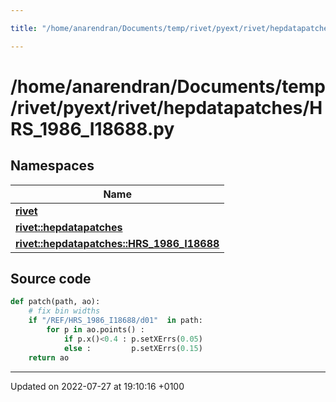 ```yaml
---

title: "/home/anarendran/Documents/temp/rivet/pyext/rivet/hepdatapatches/HRS_1986_I18688.py"

---
```


# /home/anarendran/Documents/temp/rivet/pyext/rivet/hepdatapatches/HRS_1986_I18688.py



## Namespaces

| Name           |
| -------------- |
| **[rivet](http://example.org/namespaces/namespacerivet/)**  |
| **[rivet::hepdatapatches](http://example.org/namespaces/namespacerivet_1_1hepdatapatches/)**  |
| **[rivet::hepdatapatches::HRS_1986_I18688](http://example.org/namespaces/namespacerivet_1_1hepdatapatches_1_1hrs__1986__i18688/)**  |




## Source code

```python
def patch(path, ao):
    # fix bin widths
    if "/REF/HRS_1986_I18688/d01"  in path:
        for p in ao.points() :
            if p.x()<0.4 : p.setXErrs(0.05)
            else :         p.setXErrs(0.15)
    return ao
```


-------------------------------

Updated on 2022-07-27 at 19:10:16 +0100
